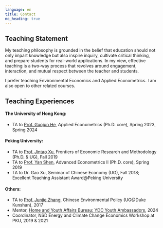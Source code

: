 ```yaml
---
language: en
title: Contact
no_heading: true
---
```



## Teaching Statement
My teaching philosophy is grounded in the belief that education should not only impart knowledge but also inspire inquiry, cultivate critical thinking, and prepare students for real-world applications. In my view, effective teaching is a two-way process that revolves around engagement, interaction, and mutual respect between the teacher and students.

I prefer teaching Environmental Economics and Applied Econometrics. I am also open to other related courses.


## Teaching Experiences

#### The University of Hong Kong: 
- TA to [Prof. Guojun He](https://www.guojunhe.com/), Applied Econometrics (Ph.D. core), Spring 2023, Spring 2024 

#### Peking University: 
- TA to [Prof. Jintao Xu](https://www.nsd.pku.edu.cn/szdw/qzjs/x/262188.htm), Frontiers of Economic Research and Methodology (Ph.D. & UG), Fall 2019
- TA to [Prof. Yan Shen](https://nsd.pku.edu.cn/szdw/qzjs/s/262175.htm), Advanced Econometrics II (Ph.D. core), Spring 2019
- TA to Dr. Gao Xu, Seminar of Chinese Economy (UG), Fall 2018; Excellent Teaching Assistant Award@Peking University


#### Others: 
- TA to [Prof. Junjie Zhang](https://sites.nicholas.duke.edu/junjiezhang/), Chinese Environmental Policy (UG@Duke Kunshan), 2017
- Mentor, [Home and Youth Affairs Bureau: YDC Youth Ambassadors](https://www.ydc.gov.hk/en/programmes/ambassadors/), 2024
- Coordinator, NSD Energy and Climate Change Economics Workshop at PKU, 2019 & 2021
